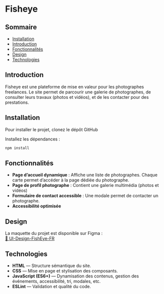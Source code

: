 # Fisheye

## Sommaire

- [Installation](#installation)
- [Introduction](#introduction)
- [Fonctionnalités](#fonctionnalités)
- [Design](#design)
- [Technologies](#technologies)

## Introduction

Fisheye est une plateforme de mise en valeur pour les photographes freelances. Le site permet de parcourir une galerie de photographes, de consulter leurs travaux (photos et vidéos), et de les contacter pour des prestations.

## Installation

Pour installer le projet, clonez le dépôt GitHub

Installez les dépendances :

```bash
npm install
```

## Fonctionnalités

- **Page d’accueil dynamique** : Affiche une liste de photographes. Chaque carte permet d’accéder à la page dédiée du photographe.
- **Page de profil photographe** : Contient une galerie multimédia (photos et vidéos)
- **Formulaire de contact accessible** : Une modale permet de contacter un photographe.
- **Accessibilité optimisée**

## Design

La maquette du projet est disponible sur Figma :  
[🎨 UI-Design-FishEye-FR](https://www.figma.com/design/Q3yNeD7WTK9QHDldg9vaRl/UI-Design-FishEye-FR?node-id=0-1&p=f&t=GtUVjZcH421GZcaJ-0)

## Technologies

- **HTML** — Structure sémantique du site.
- **CSS** — Mise en page et stylisation des composants.
- **JavaScript (ES6+)** — Dynamisation des contenus, gestion des événements, accessibilité, tri, modales, etc.
- **ESLint** — Validation et qualité du code.
